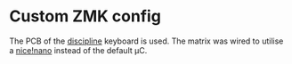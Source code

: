 # Custom ZMK config

The PCB of the [discipline](https://github.com/coseyfannitutti/discipline) keyboard is used. The matrix was wired to utilise a [nice!nano](https://nicekeyboards.com/nice-nano/) instead of the default µC.
